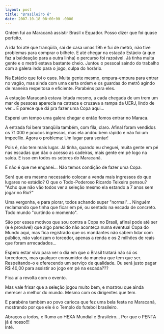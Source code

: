 ```yaml
---
layout: post
title: "Brasileiro é"
date: 2007-10-18 08:00:00 -0000
---
```


Ontem fui ao Maracanã assistir Brasil x Equador. Posso dizer que foi quase perfeito.

A ida foi até que tranqüila, saí de casa umas 19h e fui de metrô, não tive problemas para comprar o bilhete. E até chegar na estação Estácio (a que faz a baldeação para a outra linha) o percurso foi razoável. Já tinha muita gente e o metrô estava bastante cheio. Juntou o pessoal saindo do trabalho com a galera indo para o jogo, culpa do horário.

Na Estácio que foi o caos. Muita gente mesmo, empura-empura para entrar no vagão, mas ainda com uma certa ordem e os guardas do metrô agindo de maneira respeitosa e eficiente. Parabéns para eles.

A estação Maracanã estava lotada mesmo, a cada chegada de um trem um mar de pessoas aparecia na catraca e cruzava a rampa da UERJ, lindo de ver... É parece que dá pra fazer uma Copa aqui...

Esperei um tempo uma galera chegar e então fomos entrar no Maraca.

A entrada foi bem tranqüila também, com fila, claro. Afinal foram vendidos os 71.000 e poucos ingressos, mas ela andou bem rápido e não foi um impecílio. Agora o problema: Um lugar para sentar!

Pois é, não tem mais lugar. Já tinha, quando eu cheguei, muita gente em pé nas escadas que dão o acesso as cadeiras, mais gente em pé logo na saída. E isso em todos os setores do Maracanã.

E não é que me enganei... Não temos condição de fazer uma Copa.

Será que era mesmo necessário colocar a venda mais ingressos do que lugares no estádio? O que o Todo-Poderoso Ricardo Teixeira pensou? "Acho que não vão todos ver a seleção mesmo ela estando a 7 anos sem jogar no Rio?"  
  
Uma vergonha, e para piorar, todos achando super "normal"... Ninguém reclamando que tinha que ficar em pé, ou sentado na escada de concreto. Todo mundo "curtindo o momento".

São por esses motivos que sou contra a Copa no Brasil, afinal pode até ser (e é provável) que algo parecido não aconteça numa eventual Copa do Mundo aqui, mas fica registrado que os mandantes não sabem lidar com público, não valorizam o torcedor, apenas a renda e os 2 milhões de reais que foram arrecadados...

Espero estar vivo para ver o dia em que o Brasil tratará não só os torcedores, mas qualquer consumidor da maneira que tem que ser. Respeitando-o e oferecendo um serviço de qualidade. Ou será justo pagar R$ 40,00 para assistir ao jogo em pé na escada???

Fica aí a revolta com o evento.

Mas vale frisar que a seleção jogou muito bem, e mostrou que ainda merecer a melhor do mundo. Mesmo com os dirigentes que tem.

E parabéns também ao povo carioca que fez uma bela festa no Maracanã, mostrando por que ele é o Templo do futebol brasileiro.

Abraços a todos, e Rumo ao HEXA Mundial e Brasileiro... Por que o PENTA já é nosso!!!  
Inté.
